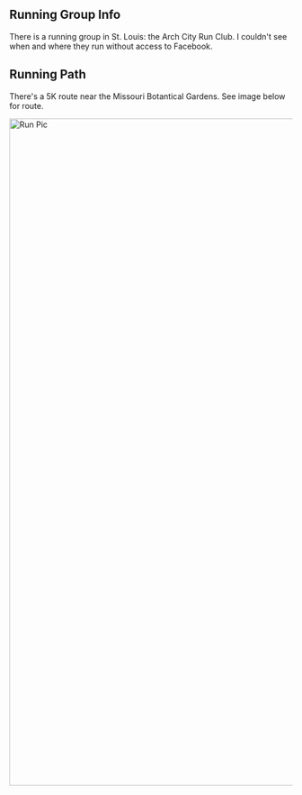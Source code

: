 
## Running Group Info

There is a running group in St. Louis: the Arch City Run Club. I couldn't see when and where they run without access to Facebook. 

## Running Path

There's a 5K route near the Missouri Botantical Gardens. See image below for route. 

<img width="1184" alt="Run Pic" src="https://user-images.githubusercontent.com/108030587/194356003-61b60fca-5a74-42a4-b20c-3de185c3909e.png">
